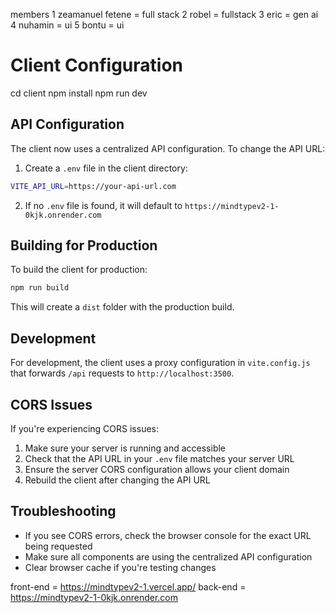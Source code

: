 members 
1 zeamanuel fetene = full stack
2 robel = fullstack
3 eric = gen ai
4 nuhamin = ui
5 bontu = ui


# Client Configuration
cd client
npm install
npm run dev
## API Configuration

The client now uses a centralized API configuration. To change the API URL:

1. Create a `.env` file in the client directory:
```bash
VITE_API_URL=https://your-api-url.com
```

2. If no `.env` file is found, it will default to `https://mindtypev2-1-0kjk.onrender.com`

## Building for Production

To build the client for production:

```bash
npm run build
```

This will create a `dist` folder with the production build.

## Development

For development, the client uses a proxy configuration in `vite.config.js` that forwards `/api` requests to `http://localhost:3500`.

## CORS Issues

If you're experiencing CORS issues:

1. Make sure your server is running and accessible
2. Check that the API URL in your `.env` file matches your server URL
3. Ensure the server CORS configuration allows your client domain
4. Rebuild the client after changing the API URL

## Troubleshooting

- If you see CORS errors, check the browser console for the exact URL being requested
- Make sure all components are using the centralized API configuration
- Clear browser cache if you're testing changes 


front-end  =  https://mindtypev2-1.vercel.app/
back-end = https://mindtypev2-1-0kjk.onrender.com
